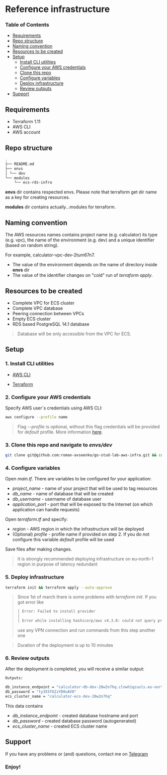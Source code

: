 # Reference infrastructure

### Table of Contents

<!-- toc -->

- [Requirements](#requirements)
- [Repo structure](#repo-structure)
- [Naming convention](#naming-convention)
- [Resources to be created](#resources-to-be-created)
- [Setup](#setup)
    + [Install CLI utilities](#1-install-cli-utilities)
    + [Configure your AWS credentials](#2-configure-your-aws-credentials)
    + [Clone this repo](#3-clone-this-repo-and-navigate-to-envsdev)
    + [Configure variables](#4-configure-variables)
    + [Deploy infrastructure](#5-deploy-infrastructure)
    + [Review outputs](#6-review-outputs)
- [Support](#support)

<!-- tocstop -->

## Requirements

 - Terraform 1.11
 - AWS CLI
 - AWS account

## Repo structure

```bash
.
├── README.md
├── envs
│ └── dev
└── modules
    └── ecs-rds-infra
```

**envs** dir contains respected envs. Please note that terraform get dir
name as a key for creating resources.

**modules** dir contains actually...modules for terraform.

## Naming convention

The AWS resources names contains project name (e.g. calculator) its type (e.g. vpc),
the name of the environment (e.g. dev) and a unique identifier (based on random string).

For example, calculator-vpc-dev-2tum67n7.

- The value of the environment depends on the name of directory inside **envs** dir
- The value of the identifier changes on "cold" run of *terraform apply*.

## Resources to be created

 - Complete VPC for ECS cluster
 - Complete VPC database
 - Peering connection between VPCs
 - Empty ECS cluster
 - RDS based PostgreSQL 14.1 database
> Database will be only accessible from the VPC for ECS.

## Setup

### 1. Install CLI utilities

- [AWS CLI](https://docs.aws.amazon.com/cli/latest/userguide/getting-started-install.html)

- [Terraform](https://www.terraform.io/downloads)

### 2. Configure your AWS credentials
Specify AWS user`s credentials using AWS CLI:
```bash
aws configure --profile name
```
>Flag *--profile* is optional, without this flag credentials will be provided for *default* profile.
More information [here](https://docs.aws.amazon.com/cli/latest/userguide/cli-configure-files.html).

### 3. Clone this repo and navigate to *envs/dev*

```bash
git clone git@github.com:roman-avseenko/go-stud-lab-aws-infra.git && cd go-stud-lab-aws-infra/env/dev/
```
### 4. Configure variables

 Open *main.tf*. There are variables to be configured for your application:
  - *project_name* - name of your project that will be used to tag resources
  - *db_name* - name of database that will be created
  - *db_username* - username of database user
  - *application_port* - port that will be exposed to the Internet (on which application can handle requests)

Open *terraform.tf* and specify:
  - *region* - AWS region in which the infrastructure will be deployed
  - (Optional) *profile* - profile name if provided on step 2. If you do not configure this variable *default* profile
will be used

 Save files after making changes.

> It is strongly recommended deploying infrastructure on eu-north-1 region in purpose of latency redundant

### 5. Deploy infrastructure

```bash
terraform init && terraform apply --auto-approve
```
> Since 1st of march there is some problems with *terraform init*. If you got error like
> ```bash
>│ Error: Failed to install provider
>│ 
>│ Error while installing hashicorp/aws v4.3.0: could not query provider registry for registry.terraform.io/hashicorp/aws: failed to retrieve authentication checksums for provider: 405 Method Not Allowed
>```
> use any VPN connection and run commands from this step another one

> Duration of the deployment is up to 10 minutes

### 6. Review outputs

   After the deployment is completed, you will receive a similar output:
```bash
Outputs:

db_instance_endpoint = "calculator-db-dev-20w2n7hq.clnwh1qzuuls.eu-north-1.rds.amazonaws.com:5432"
db_password = "ty355fU2zYD0uAV0"
ecs_cluster_name = "calculator-ecs-dev-20w2n7hq"
```
   This data contains  
- *db_instance_endpoint* - created database hostname and port
- *db_password* - created database password (autogenerated)
- *ecs_cluster_name* - created ECS cluster name

## Support 
   If you have any problems or (and) questions, contact me on [Telegram](https://t.me/Roman_Avseenko)

### Enjoy!